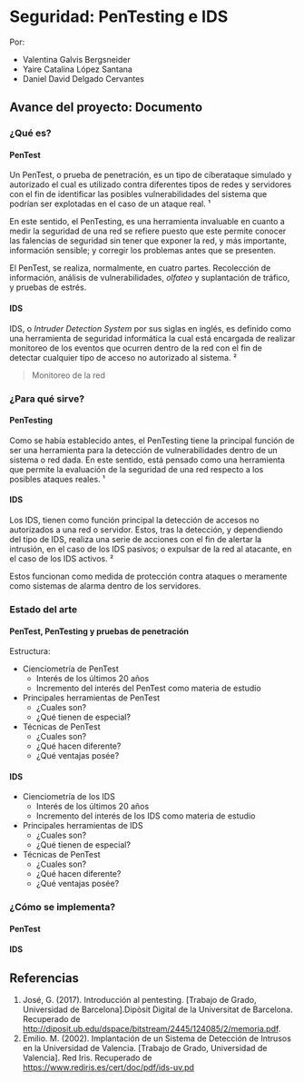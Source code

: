 # Seguridad: PenTesting e IDS

Por:

-   Valentina Galvis Bergsneider
-   Yaire Catalina López Santana
-   Daniel David Delgado Cervantes

## Avance del proyecto: Documento

### ¿Qué es?

#### PenTest

Un PenTest, o prueba de penetración, es un tipo de cíberataque simulado y autorizado el cual es utilizado contra diferentes tipos de redes y servidores con el fin de identificar las posibles vulnerabilidades del sistema que podrían ser explotadas en el caso de un ataque real. ¹

En este sentido, el PenTesting, es una herramienta invaluable en cuanto a medir la seguridad de una red se refiere puesto que este permite conocer las falencias de seguridad sin tener que exponer la red, y más importante, información sensible; y corregir los problemas antes que se presenten.

El PenTest, se realiza, normalmente, en cuatro partes. Recolección de información, análisis de vulnerabilidades, _olfateo_ y suplantación de tráfico, y pruebas de estrés.

#### IDS

IDS, o _Intruder Detection System_ por sus siglas en inglés, es definido como una herramienta de seguridad informática la cual está encargada de realizar monitoreo de los eventos que ocurren dentro de la red con el fin de detectar cualquier tipo de acceso no autorizado al sistema. ²

> Monitoreo de la red

### ¿Para qué sirve?

#### PenTesting

Como se había establecido antes, el PenTesting tiene la principal función de ser una herramienta para la detección de vulnerabilidades dentro de un sistema o red dada. En este sentido, está pensado como una herramienta que permite la evaluación de la seguridad de una red respecto a los posibles ataques reales. ¹

#### IDS

Los IDS, tienen como función principal la detección de accesos no autorizados a una red o servidor. Estos, tras la detección, y dependiendo del tipo de IDS, realiza una serie de acciones con el fin de alertar la intrusión, en el caso de los IDS pasivos; o expulsar de la red al atacante, en el caso de los IDS activos. ²

Estos funcionan como medida de protección contra ataques o meramente como sistemas de alarma dentro de los servidores.

### Estado del arte

#### PenTest, PenTesting y pruebas de penetración

Estructura:

-   Cienciometría de PenTest
    -   Interés de los últimos 20 años
    -   Incremento del interés del PenTest como materia de estudio
-   Principales herramientas de PenTest
    -   ¿Cuales son?
    -   ¿Qué tienen de especial?
-   Técnicas de PenTest
    -   ¿Cuales son?
    -   ¿Qué hacen diferente?
    -   ¿Qué ventajas posée?

#### IDS

-   Cienciometría de los IDS
    -   Interés de los últimos 20 años
    -   Incremento del interés de los IDS como materia de estudio
-   Principales herramientas de IDS
    -   ¿Cuales son?
    -   ¿Qué tienen de especial?
-   Técnicas de PenTest
    -   ¿Cuales son?
    -   ¿Qué hacen diferente?
    -   ¿Qué ventajas posée?

### ¿Cómo se implementa?

#### PenTest

#### IDS

## Referencias

1. José, G. (2017). Introducción al pentesting. [Trabajo de Grado, Universidad de Barcelona].Dipòsit Digital de la Universitat de Barcelona. Recuperado de http://diposit.ub.edu/dspace/bitstream/2445/124085/2/memoria.pdf.
2. Emilio. M. (2002). Implantación de un Sistema de Detección de Intrusos en la Universidad de Valencia. [Trabajo de Grado, Universidad de Valencia]. Red Iris. Recuperado de https://www.rediris.es/cert/doc/pdf/ids-uv.pd
